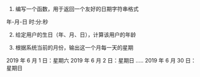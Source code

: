 1. 编写一个函数，用于返回一个友好的日期字符串格式

年-月-日 时:分:秒

2. 给定用户的生日（年、月、日），计算该用户的年龄

3. 根据系统当前的月份，输出这一个月每一天的星期

2019 年 6 月 1 日：星期六
2019 年 6 月 2 日：星期日
.....
2019 年 6 月 30 日：星期日
